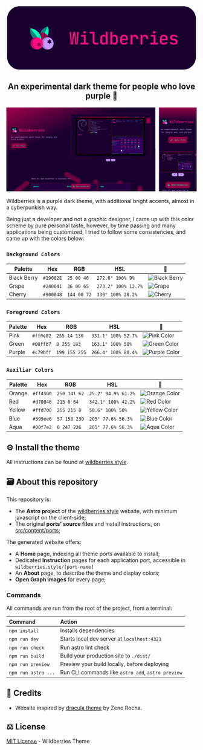 <div align="center">
<img src="./src/assets/images/ui/wb_brand.svg" alt="Wildberries" width="500px">
<h2>An experimental dark theme for people who love purple 🍒</h2>
</div>

<div align="center">
<img src="./src/assets/images/views.png" alt="Wildberries homepage screenshots on desktop and mobile">
</div>

Wildberries is a purple dark theme, with additional
bright accents, almost in a cyberpunkish way.

Being just a developer and not a graphic designer, I came up with this
color scheme by pure personal taste, however, by time passing and many
applications being customized, I tried to follow some consistencies, and came up with the colors below:

### `Background Colors`

| Palette     | Hex       | RGB         | HSL                 | 🎨                                                                  |
| ----------- | --------- | ----------- | ------------------- | ------------------------------------------------------------------- |
| Black Berry | `#19002E` | `25 00 46`  | `272.6° 100% 9%`    | ![Black Berry](https://via.placeholder.com/20/19002E/19002E?text=+) |
| Grape       | `#240041` | `36 00 65`  | `273.2° 100% 12.7%` | ![Grape](https://via.placeholder.com/20/240041/240041?text=+)       |
| Cherry      | `#900048` | `144 00 72` | `330° 100% 28.2%`   | ![Cherry](https://via.placeholder.com/20/900048/900048?text=+)      |

### `Foreground Colors`

| Palette | Hex       | RGB           | HSL                 | 🎨                                                                   |
| ------- | --------- | ------------- | ------------------- | -------------------------------------------------------------------- |
| Pink    | `#ff0e82` | `255 14 130`  | `331.1° 100% 52.7%` | ![Pink Color](https://via.placeholder.com/20/ff0e82/ff0e82?text=+)   |
| Green   | `#00ffb7` | `0 255 183`   | `163.1° 100% 50%`   | ![Green Color](https://via.placeholder.com/20/00ffb7/00ffb7?text=+)  |
| Purple  | `#c79bff` | `199 155 255` | `266.4° 100% 80.4%` | ![Purple Color](https://via.placeholder.com/20/c79bff/c79bff?text=+) |

### `Auxiliar Colors`

| Palette | Hex       | RGB          | HSL                 | 🎨                                                                   |
| ------- | --------- | ------------ | ------------------- | -------------------------------------------------------------------- |
| Orange  | `#ff4500` | `250 141 62` | `25.2° 94.9% 61.2%` | ![Orange Color](https://via.placeholder.com/20/fa8d3e/fa8d3e?text=+) |
| Red     | `#d70040` | `215 0 64`   | `342.1° 100% 42.2%` | ![Red Color](https://via.placeholder.com/20/d70040/d70040?text=+)    |
| Yellow  | `#ffd700` | `255 215 0`  | `50.6° 100% 50%`    | ![Yellow Color](https://via.placeholder.com/20/ffd700/ffd700?text=+) |
| Blue    | `#399ee6` | `57 158 230` | `205° 77.6% 56.3%`  | ![Blue Color](https://via.placeholder.com/20/399ee6/399ee6?text=+)   |
| Aqua    | `#00f7e2` | `0 247 226`  | `205° 77.6% 56.3%`  | ![Aqua Color](https://via.placeholder.com/20/00f7e2/00f7e2?text=+)   |

  <!-- alternative for purple: #a470d8 -->
  <!-- Another interesting purple: #ac4ea4 -->

## ⚙️ Install the theme

All instructions can be found at [wildberries.style](https://wildberries.style/).

## 🗃️ About this repository

This repository is:

- The **Astro project** of the [wildberries.style](https://wildberries.style/) website, with minimum javascript on the client-side;
- The original **ports' source files** and install instructions, on [src/content/ports](https://github.com/gbgabo/wildberries/tree/main/src/content/port);

The generated website offers:

- A **Home** page, indexing all theme ports available to install;
- Dedicated **Instruction** pages for each application port, accessible in `wildberries.style/[port-name]`
- An **About** page, to describe the theme and display colors;
- **Open Graph images** for every page;

### Commands

All commands are run from the root of the project, from a terminal:

| Command             | Action                                             |
| :------------------ | :------------------------------------------------- |
| `npm install`       | Installs dependencies                              |
| `npm run dev`       | Starts local dev server at `localhost:4321`        |
| `npm run check`     | Run astro lint check                               |
| `npm run build`     | Build your production site to `./dist/`            |
| `npm run preview`   | Preview your build locally, before deploying       |
| `npm run astro ...` | Run CLI commands like `astro add`, `astro preview` |

## 🌟 Credits

- Website inspired by [dracula theme](http://draculatheme.com/) by Zeno Rocha.

## ⚖️ License

[MIT License](./LICENSE) - Wildberries Theme
